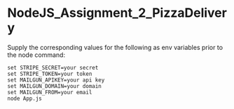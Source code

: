 # NodeJS_Assignment_2_PizzaDelivery

Supply the corresponding values for the following as env variables prior to the node command:
```
set STRIPE_SECRET=your secret
set STRIPE_TOKEN=your token
set MAILGUN_APIKEY=your api key
set MAILGUN_DOMAIN=your domain
set MAILGUN_FROM=your email
node App.js
```

